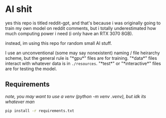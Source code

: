 # AI shit

yes this repo is titled reddit-gpt, and that's because i was originally going to train my own model on reddit comments, but i totally underestimated how much computing power i need (i only have an RTX 3070 8GB).

instead, im using this repo for random small AI stuff.

I use an unconventional (some may say nonexistent) naming / file heirarchy scheme, but the general rule is "\*gpu\*" files are for training. "\*data\*" files interact with whatever data is in `./resources`. "\*test\*" or "\*interactive\*" files are for testing the model.

## Requirements
*note, you may want to use a venv (python -m venv .venv), but idk its whatever man*
```bash
pip install -r requirements.txt
```
